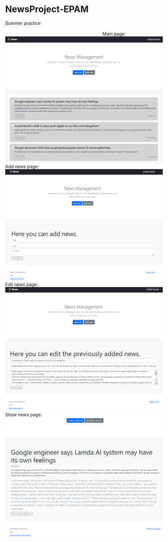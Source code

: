 # NewsProject-EPAM
Summer practice ⠀⠀⠀⠀⠀⠀⠀⠀⠀⠀⠀⠀⠀⠀⠀⠀⠀⠀⠀⠀⠀⠀⠀⠀⠀⠀⠀⠀⠀⠀⠀⠀⠀⠀⠀⠀⠀⠀⠀⠀⠀⠀⠀⠀⠀⠀⠀⠀⠀⠀⠀⠀⠀⠀⠀⠀⠀⠀⠀⠀⠀⠀⠀⠀⠀⠀⠀⠀⠀⠀⠀⠀⠀⠀⠀⠀⠀⠀⠀
Main page:⠀
![home](https://github.com/AnnIzm/NewsProject-EPAM/blob/main/home.PNG)
Add news page:⠀⠀
![add](https://github.com/AnnIzm/NewsProject-EPAM/blob/main/add.PNG)
Edit news page:
![edit](https://github.com/AnnIzm/NewsProject-EPAM/blob/main/edit.PNG)
Show news page:⠀
![view](https://github.com/AnnIzm/NewsProject-EPAM/blob/main/view.PNG)
